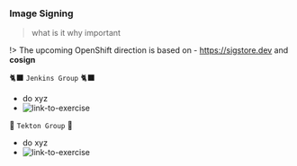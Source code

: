 ### Image Signing
> what is it why important

!> The upcoming OpenShift direction is based on - https://sigstore.dev and **cosign**

🐈‍⬛ `Jenkins Group` 🐈‍⬛
- do xyz
- ![link-to-exercise](todo...)

🐅 `Tekton Group` 🐅
- do xyz
- ![link-to-exercise](todo...)